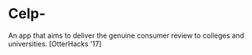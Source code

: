 # Celp-
An app that aims to deliver the genuine consumer review to colleges and universities. [OtterHacks '17]
